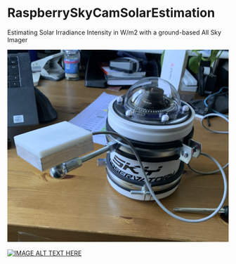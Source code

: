 # RaspberrySkyCamSolarEstimation
Estimating Solar Irradiance Intensity in W/m2 with a ground-based All Sky Imager


![alt text](https://github.com/Bra1nsen/RaspberrySkyCamSolarEstimation/blob/main/Documents/Images/PROTOTYPE.png)


[![IMAGE ALT TEXT HERE](https://img.youtube.com/vi/YOUTUBE_VIDEO_ID_HERE/0.jpg)](https://www.youtube.com/watch?v=YOUTUBE_VIDEO_ID_HERE)
